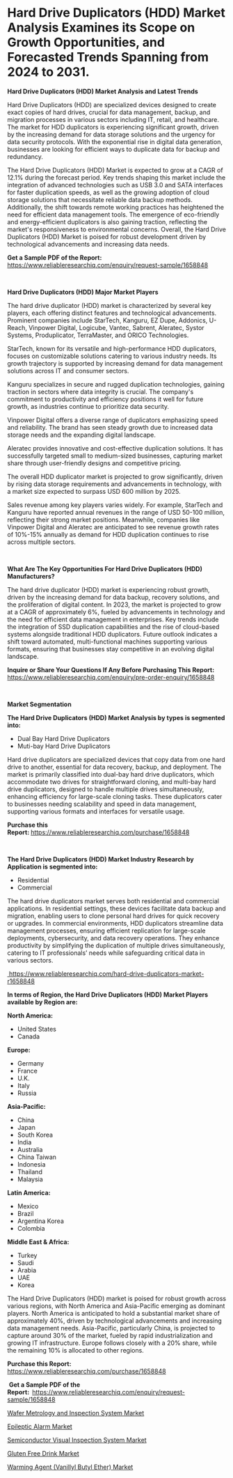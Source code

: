 <p><h1>Hard Drive Duplicators (HDD) Market Analysis Examines its Scope on Growth Opportunities, and Forecasted Trends Spanning from 2024 to 2031.</h1></p><p><strong>Hard Drive Duplicators (HDD) Market Analysis and Latest Trends</strong></p>
<p><p>Hard Drive Duplicators (HDD) are specialized devices designed to create exact copies of hard drives, crucial for data management, backup, and migration processes in various sectors including IT, retail, and healthcare. The market for HDD duplicators is experiencing significant growth, driven by the increasing demand for data storage solutions and the urgency for data security protocols. With the exponential rise in digital data generation, businesses are looking for efficient ways to duplicate data for backup and redundancy.</p><p>The Hard Drive Duplicators (HDD) Market is expected to grow at a CAGR of 12.1% during the forecast period. Key trends shaping this market include the integration of advanced technologies such as USB 3.0 and SATA interfaces for faster duplication speeds, as well as the growing adoption of cloud storage solutions that necessitate reliable data backup methods. Additionally, the shift towards remote working practices has heightened the need for efficient data management tools. The emergence of eco-friendly and energy-efficient duplicators is also gaining traction, reflecting the market's responsiveness to environmental concerns. Overall, the Hard Drive Duplicators (HDD) Market is poised for robust development driven by technological advancements and increasing data needs.</p></p>
<p><strong>Get a Sample PDF of the Report:&nbsp;</strong> <a href="https://www.reliableresearchiq.com/enquiry/request-sample/1658848?utm_campaign=1088&utm_medium=2&utm_source=Github&utm_content=ia&utm_term=28092024&utm_id=hard-drive-duplicators-hdd">https://www.reliableresearchiq.com/enquiry/request-sample/1658848</a></p>
<p>&nbsp;</p>
<p><strong>Hard Drive Duplicators (HDD) Major Market Players</strong></p>
<p><p>The hard drive duplicator (HDD) market is characterized by several key players, each offering distinct features and technological advancements. Prominent companies include StarTech, Kanguru, EZ Dupe, Addonics, U-Reach, Vinpower Digital, Logicube, Vantec, Sabrent, Aleratec, Systor Systems, Produplicator, TerraMaster, and ORICO Technologies.</p><p>StarTech, known for its versatile and high-performance HDD duplicators, focuses on customizable solutions catering to various industry needs. Its growth trajectory is supported by increasing demand for data management solutions across IT and consumer sectors.</p><p>Kanguru specializes in secure and rugged duplication technologies, gaining traction in sectors where data integrity is crucial. The company's commitment to productivity and efficiency positions it well for future growth, as industries continue to prioritize data security.</p><p>Vinpower Digital offers a diverse range of duplicators emphasizing speed and reliability. The brand has seen steady growth due to increased data storage needs and the expanding digital landscape.</p><p>Aleratec provides innovative and cost-effective duplication solutions. It has successfully targeted small to medium-sized businesses, capturing market share through user-friendly designs and competitive pricing.</p><p>The overall HDD duplicator market is projected to grow significantly, driven by rising data storage requirements and advancements in technology, with a market size expected to surpass USD 600 million by 2025.</p><p>Sales revenue among key players varies widely. For example, StarTech and Kanguru have reported annual revenues in the range of USD 50-100 million, reflecting their strong market positions. Meanwhile, companies like Vinpower Digital and Aleratec are anticipated to see revenue growth rates of 10%-15% annually as demand for HDD duplication continues to rise across multiple sectors.</p></p>
<p>&nbsp;</p>
<p><strong>What Are The Key Opportunities For Hard Drive Duplicators (HDD) Manufacturers?</strong></p>
<p><p>The hard drive duplicator (HDD) market is experiencing robust growth, driven by the increasing demand for data backup, recovery solutions, and the proliferation of digital content. In 2023, the market is projected to grow at a CAGR of approximately 6%, fueled by advancements in technology and the need for efficient data management in enterprises. Key trends include the integration of SSD duplication capabilities and the rise of cloud-based systems alongside traditional HDD duplicators. Future outlook indicates a shift toward automated, multi-functional machines supporting various formats, ensuring that businesses stay competitive in an evolving digital landscape.</p></p>
<p><strong>Inquire or Share Your Questions If Any Before Purchasing This Report:</strong> <a href="https://www.reliableresearchiq.com/enquiry/pre-order-enquiry/1658848?utm_campaign=1088&utm_medium=2&utm_source=Github&utm_content=ia&utm_term=28092024&utm_id=hard-drive-duplicators-hdd">https://www.reliableresearchiq.com/enquiry/pre-order-enquiry/1658848</a></p>
<p>&nbsp;</p>
<p><strong>Market Segmentation</strong></p>
<p><strong>The Hard Drive Duplicators (HDD) Market Analysis by types is segmented into:</strong></p>
<p><ul><li>Dual Bay Hard Drive Duplicators</li><li>Muti-bay Hard Drive Duplicators</li></ul></p>
<p><p>Hard drive duplicators are specialized devices that copy data from one hard drive to another, essential for data recovery, backup, and deployment. The market is primarily classified into dual-bay hard drive duplicators, which accommodate two drives for straightforward cloning, and multi-bay hard drive duplicators, designed to handle multiple drives simultaneously, enhancing efficiency for large-scale cloning tasks. These duplicators cater to businesses needing scalability and speed in data management, supporting various formats and interfaces for versatile usage.</p></p>
<p><strong>Purchase this Report:&nbsp;</strong><a href="https://www.reliableresearchiq.com/purchase/1658848?utm_campaign=1088&utm_medium=2&utm_source=Github&utm_content=ia&utm_term=28092024&utm_id=hard-drive-duplicators-hdd">https://www.reliableresearchiq.com/purchase/1658848</a></p>
<p>&nbsp;</p>
<p><strong>The Hard Drive Duplicators (HDD) Market Industry Research by Application is segmented into:</strong></p>
<p><ul><li>Residential</li><li>Commercial</li></ul></p>
<p><p>The hard drive duplicators market serves both residential and commercial applications. In residential settings, these devices facilitate data backup and migration, enabling users to clone personal hard drives for quick recovery or upgrades. In commercial environments, HDD duplicators streamline data management processes, ensuring efficient replication for large-scale deployments, cybersecurity, and data recovery operations. They enhance productivity by simplifying the duplication of multiple drives simultaneously, catering to IT professionals’ needs while safeguarding critical data in various sectors.</p></p>
<p><a href="https://www.reliableresearchiq.com/hard-drive-duplicators-market-r1658848?utm_campaign=1088&utm_medium=2&utm_source=Github&utm_content=ia&utm_term=28092024&utm_id=hard-drive-duplicators-hdd">&nbsp;https://www.reliableresearchiq.com/hard-drive-duplicators-market-r1658848</a></p>
<p><strong>In terms of Region, the Hard Drive Duplicators (HDD) Market Players available by Region are:</strong></p>
<p>
    <p> <strong> North America: </strong>
        <ul>
            <li>United States</li>
            <li>Canada</li>
        </ul>
        </p> 
    <p> <strong> Europe: </strong>
        <ul>
            <li>Germany</li>
            <li>France</li>
            <li>U.K.</li>
            <li>Italy</li>
            <li>Russia</li>
        </ul>
        </p> 
    <p> <strong> Asia-Pacific: </strong>
        <ul>
            <li>China</li>
            <li>Japan</li>
            <li>South Korea</li>
            <li>India</li>
            <li>Australia</li>
            <li>China Taiwan</li>
            <li>Indonesia</li>
            <li>Thailand</li>
            <li>Malaysia</li>
        </ul>
        </p> 
    <p> <strong> Latin America: </strong>
        <ul>
            <li>Mexico</li>
            <li>Brazil</li>
            <li>Argentina Korea</li>
            <li>Colombia</li>
        </ul>
        </p> 
    <p> <strong> Middle East & Africa: </strong>
        <ul>
            <li>Turkey</li>
            <li>Saudi</li>
            <li>Arabia</li>
            <li>UAE</li>
            <li>Korea</li>
        </ul>
    </p>
    </p>
<p><p>The Hard Drive Duplicators (HDD) market is poised for robust growth across various regions, with North America and Asia-Pacific emerging as dominant players. North America is anticipated to hold a substantial market share of approximately 40%, driven by technological advancements and increasing data management needs. Asia-Pacific, particularly China, is projected to capture around 30% of the market, fueled by rapid industrialization and growing IT infrastructure. Europe follows closely with a 20% share, while the remaining 10% is allocated to other regions.</p></p>
<p><strong>Purchase this Report: </strong><a href="https://www.reliableresearchiq.com/purchase/1658848?utm_campaign=1088&utm_medium=2&utm_source=Github&utm_content=ia&utm_term=28092024&utm_id=hard-drive-duplicators-hdd">https://www.reliableresearchiq.com/purchase/1658848</a></p>
<p>&nbsp;<strong>Get a Sample PDF of the Report:&nbsp;&nbsp;</strong><a href="https://www.reliableresearchiq.com/enquiry/request-sample/1658848?utm_campaign=1088&utm_medium=2&utm_source=Github&utm_content=ia&utm_term=28092024&utm_id=hard-drive-duplicators-hdd">https://www.reliableresearchiq.com/enquiry/request-sample/1658848</a></p>
<p><strong></strong></p>
<p><p><a href="https://issuu.com/reportprime-2/docs/wafer-metrology-and-inspection-syst_4858648e017f54?utm_campaign=1088&utm_medium=2&utm_source=Github&utm_content=ia&utm_term=28092024&utm_id=hard-drive-duplicators-hdd">Wafer Metrology and Inspection System Market</a></p><p><a href="https://www.linkedin.com/pulse/unlocking-growth-potential-market-strategic-analysis-epileptic-47erc?utm_campaign=1088&utm_medium=2&utm_source=Github&utm_content=ia&utm_term=28092024&utm_id=hard-drive-duplicators-hdd">Epileptic Alarm Market</a></p><p><a href="https://issuu.com/reportprime-2/docs/semiconductor-visual-inspection-sys_b94bd66a05381d?utm_campaign=1088&utm_medium=2&utm_source=Github&utm_content=ia&utm_term=28092024&utm_id=hard-drive-duplicators-hdd">Semiconductor Visual Inspection System Market</a></p><p><a href="https://www.linkedin.com/pulse/strategic-roadmap-success-global-gluten-free-drink-market-ckdre?trackingId=mbw5ylBFTOa4bNyIrnj%2BQw%3D%3D&utm_campaign=1088&utm_medium=2&utm_source=Github&utm_content=ia&utm_term=28092024&utm_id=hard-drive-duplicators-hdd">Gluten Free Drink Market</a></p><p><a href="https://github.com/MCGEE-CRANECaitlyn/Market-Research-Report-List-1/blob/main/warming-agent-vanillyl-butyl-ether-market.md?utm_campaign=1088&utm_medium=2&utm_source=Github&utm_content=ia&utm_term=28092024&utm_id=hard-drive-duplicators-hdd">Warming Agent (Vanillyl Butyl Ether) Market</a></p></p>
